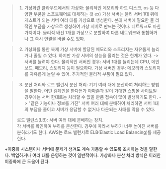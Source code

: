 >1. 가상화란
>	클라우드에서의 가상화: 물리적인 메모리와 하드 디스크, os 등 다양한 부품을 소프트웨어로 대체하는 것
>	ex) 
>	가상 서버는 물리 서버 1대 위에 게스트가 되는 서버 여러 대를 가상으로 생성한다. 본래 서버에 필요한 물 리적인 부품을 가상으로 생성하여 가상 서버로 만드는 것이다. 
>	네트워크도 마찬가지이다. 물리적 배선 1개를 가상으로 분할하여 다른 네트워크와 통합하거나 그 즉시 연결을 바꿀 수도 있따. 

>2. 가상화를 통한 복제
>	가상 서버에 할당된 메모리와 스토리지는 자유롭게 늘리거나 줄일 수 있다. 하지만 가상 서버의 성능을 올리는 것은 한계가 있다. -> 서버를 늘려야 한다. 
>		물리적인 서버인 경우: 서버 1대를 늘리는데 CPU, 메인보드, 메모리, 스토리지 등이 필요하다. 
>		가상 서버인 경우: 메모리와 스토리지를 자유롭게 늘릴 수 있어. 추가적인 물리적 부품이 필요 없다. 

>3. 분산 처리와 로드 밸런서 
>	분산 처리: 기기 여러 대에 분산하여 처리하는 방법을 말한다.
>	어떤 캠페인을 한다든가 아마존과 같이 거대한 쇼핑몰 사이트일 경우에는 서버 한대로는 처리할 수 없을 만큼 접속이 많이 발생하기도 한다. -> "같은 기능이나 정보를 가진" 서버 여러 대에 분배하여 처리하면 서버 1대의 부담을 줄이고 서버가 응답할 수 없거나 다운되는 사태를 막을 수 있다. 
>	
>	로드 밸런스(LB): 서버 여러 대에 분배하는 장치.  
>	각 서버를 확인하여 부하를 분산한다. 경우에 따라서 부하가 너무 높아진 서버를 분히라기도 한다. AWS는 로드 밸런서로 ELB(Elastic Load Balancing)를 제공한다. 

+이중화
시스템이나 서버에 문제가 생겨도 계속 가동할 수 있도록 조치하는 것을 말한다. 백업하거나 여러 대를 운영하는 것이 일반적이다. 가상화나 분산 처리 방식은 이러한 이중화에 큰 도움이 된다. 

